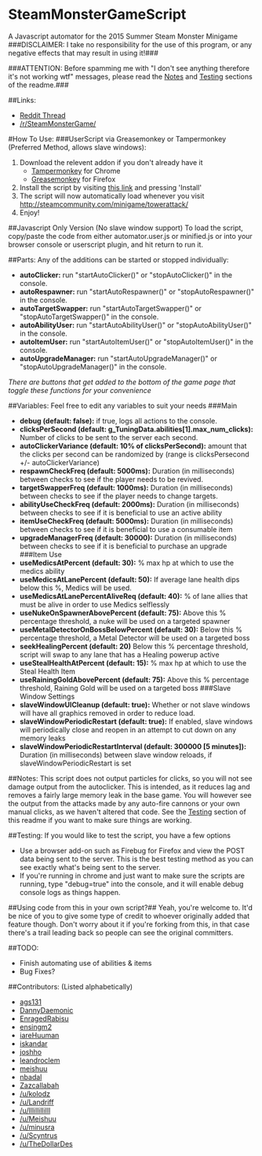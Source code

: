 # SteamMonsterGameScript
A Javascript automator for the 2015 Summer Steam Monster Minigame
###DISCLAIMER: I take no responsibility for the use of this program, or any negative effects that may result in using it!###

###ATTENTION: Before spamming me with "I don't see anything therefore it's not working wtf" messages, please read the [Notes](https://github.com/ensingm2/SteamMonsterGameScript#notes) and [Testing](https://github.com/ensingm2/SteamMonsterGameScript#testing) sections of the readme.###

##Links:
- [Reddit Thread](https://www.reddit.com/r/SteamMonsterGame/comments/39lv9t/customizable_js_autoclicker_targetlanechanger_and/)
- [/r/SteamMonsterGame/](https://www.reddit.com/r/SteamMonsterGame/)

#How To Use:
###UserScript via Greasemonkey or Tampermonkey (Preferred Method, allows slave windows):
1. Download the relevent addon if you don't already have it
    - [Tampermonkey](https://chrome.google.com/webstore/detail/tampermonkey/dhdgffkkebhmkfjojejmpbldmpobfkfo) for Chrome
    - [Greasemonkey](https://addons.mozilla.org/en-US/firefox/addon/greasemonkey/) for  Firefox
2. Install the script by visiting [this link](https://raw.githubusercontent.com/ensingm2/SteamMonsterGameScript/master/automator.user.js) and pressing 'Install'
3. The script will now automatically load whenever you visit http://steamcommunity.com/minigame/towerattack/
4. Enjoy!

##Javascript Only Version (No slave window support)
To load the script, copy/paste the code from either automator.user.js or minified.js or into your browser console or userscript plugin, and hit return to run it.

##Parts:
Any of the additions can be started or stopped individually:
- **autoClicker:** run "startAutoClicker()" or "stopAutoClicker()" in the console.
- **autoRespawner:** run "startAutoRespawner()" or "stopAutoRespawner()" in the console.
- **autoTargetSwapper:** run "startAutoTargetSwapper()" or "stopAutoTargetSwapper()" in the console.
- **autoAbilityUser:** run "startAutoAbilityUser()" or "stopAutoAbilityUser()" in the console.
- **autoItemUser:** run "startAutoItemUser()" or "stopAutoItemUser()" in the console.
- **autoUpgradeManager:** run "startAutoUpgradeManager()" or "stopAutoUpgradeManager()" in the console.

*There are buttons that get added to the bottom of the game page that toggle these functions for your convenience*

##Variables:
Feel free to edit any variables to suit your needs
###Main
- **debug (default: false):** if true, logs all actions to the console.
- **clicksPerSecond (default: g_TuningData.abilities[1].max_num_clicks):** Number of clicks to be sent to the server each second.
- **autoClickerVariance (default: 10% of clicksPerSecond):** amount that the clicks per second can be randomized by (range is clicksPersecond +/- autoClickerVariance)
- **respawnCheckFreq (default: 5000ms):** Duration (in milliseconds) between checks to see if the player needs to be revived.
- **targetSwapperFreq (default: 1000ms):** Duration (in milliseconds) between checks to see if the player needs to change targets.
- **abilityUseCheckFreq (default: 2000ms):** Duration (in milliseconds) between checks to see if it is beneficial to use an active ability
- **itemUseCheckFreq (default: 5000ms):** Duration (in milliseconds) between checks to see if it is beneficial to use a consumable item
- **upgradeManagerFreq (default: 30000):** Duration (in milliseconds) between checks to see if it is beneficial to purchase an upgrade
###Item Use
- **useMedicsAtPercent (default: 30):** % max hp at which to use the medics ability
- **useMedicsAtLanePercent (default: 50):** If average lane health dips below this %, Medics will be used.
- **useMedicsAtLanePercentAliveReq (default: 40):** % of lane allies that must be alive in order to use Medics selflessly
- **useNukeOnSpawnerAbovePercent (default: 75):** Above this % percentage threshold, a nuke will be used on a targeted spawner
- **useMetalDetectorOnBossBelowPercent (default: 30):** Below this % percentage threshold, a Metal Detector will be used on a targeted boss
- **seekHealingPercent (default: 20)** Below this % percentage threshold, script will swap to any lane that has a Healing powerup active
- **useStealHealthAtPercent (default: 15):** % max hp at which to use the Steal Health Item
- **useRainingGoldAbovePercent (default: 75):** Above this % percentage threshold, Raining Gold will be used on a targeted boss
###Slave Window Settings
- **slaveWindowUICleanup (default: true):** Whether or not slave windows will have all graphics removed in order to reduce load.
- **slaveWindowPeriodicRestart (default: true):** If enabled, slave windows will periodically close and reopen in an attempt to cut down on any memory leaks
- **slaveWindowPeriodicRestartInterval (default: 300000 [5 minutes]):** Duration (in milliseconds) between slave window reloads, if slaveWindowPeriodicRestart is set

##Notes:
This script does not output particles for clicks, so you will not see damage output from the autoclicker. This is intended, as it reduces lag and removes a fairly large memory leak in the base game.
You will however see the output from the attacks made by any auto-fire cannons or your own manual clicks, as we haven't altered that code.
See the [Testing](https://github.com/ensingm2/SteamMonsterGameScript#testing) section of this readme if you want to make sure things are working.

##Testing:
If you would like to test the script, you have a few options
- Use a browser add-on such as Firebug for Firefox and view the POST data being sent to the server. This is the best testing method as you can see exactly what's being sent to the server.
- If you're running in chrome and just want to make sure the scripts are running, type "debug=true" into the console, and it will enable debug console logs as things happen.

##Using code from this in your own script?##
Yeah, you're welcome to. It'd be nice of you to give some type of credit to whoever originally added that feature though. Don't worry about it if you're forking from this, in that case there's a trail leading back so people can see the original committers.

##TODO:
- Finish automating use of abilities & items
- Bug Fixes?

##Contributors:
(Listed alphabetically)
- [ags131](https://github.com/ags131)
- [DannyDaemonic](https://github.com/DannyDaemonic)
- [EnragedRabisu](https://github.com/joshho)
- [ensingm2](https://github.com/ensingm2)
- [iareHuuman](https://github.com/iareHuuman)
- [iskandar](https://github.com/iskandar)
- [joshho](https://github.com/joshho)
- [leandroclem](https://github.com/leandroclem)
- [meishuu](https://github.com/meishuu)
- [nbadal](https://github.com/nbadal)
- [Zazcallabah](https://github.com/Zazcallabah)
- [/u/kolodz](https://reddit.com/user/kolodz)
- [/u/Landriff](https://reddit.com/user/Landriff)
- [/u/lllillillilll](https://reddit.com/user/lllillillilll)
- [/u/Meishuu](https://reddit.com/user/Meishuu)
- [/u/minusra](https://reddit.com/user/minusra)
- [/u/Scyntrus](https://reddit.com/user/Scyntrus)
- [/u/TheDollarDes](https://reddit.com/user/TheDollarDes)
